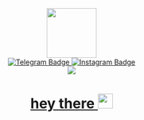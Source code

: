 <div id="header" align="center">
  <img src="https://i.giphy.com/media/v1.Y2lkPTc5MGI3NjExMGZ4OTQzZ3U4cTNqY2xpaG9wNWd3aHB3enc2ZmE4Z3c0enN3bnAxbCZlcD12MV9pbnRlcm5hbF9naWZfYnlfaWQmY3Q9cw/dk931KSyz5sZjRvYhr/giphy.gif" width="100"/>
  <div id="badges">
  <a href="https://t.me/codequeendev">
    <img src="https://img.shields.io/badge/Telegram-blue?style=for-the-badge&logo=telegram&logoColor=white" alt="Telegram Badge"/>
  </a>
  <a href="https://www.instagram.com/codegirlzi/profilecard/?igsh=dGNiMzZwamNva3Az">
    <img src="https://img.shields.io/badge/Instagram-pink?style=for-the-badge&logo=instagram&logoColor=black" alt="Instagram Badge"/>
  </a>
  <div class="visitor-counter">
    <a href="https://komarev.com/ghpvc/?username=irinazakhvatkina">
      <img src="https://komarev.com/ghpvc/?username=irinazakhvatkina&style=flat-square&color=blue" id="badges">
      <h1>
        hey there
        <img src="https://media.giphy.com/media/hvRJCLFzcasrR4ia7z/giphy.gif" width="30px"/>
      </h1>
    </a>
  </div>
</div>
</div>
